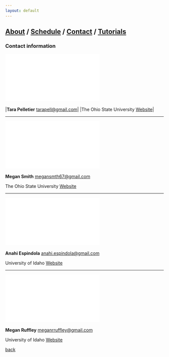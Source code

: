 ```yaml
---
layout: default
---
```

## [About](index.md) / [Schedule](./Schedule.html) / [Contact](./Contact.html) / [Tutorials](./Tutorials.html)

### Contact information

![Tara](./assets/img/Tara.pdf)

|**Tara Pelletier** tarapell@gmail.com|
|The Ohio State University [Website](https://sites.google.com/site/taraapelletier/)|
* * *


![Megan1](./assets/img/Megan1.pdf)

**Megan Smith** megansmth67@gmail.com

The Ohio State University [Website](https://carstenslab.osu.edu/people.html)
* * *


![Anahi](./assets/img/Anahi.pdf)

**Anahi Espindola** anahi.espindola@gmail.com

University of Idaho [Website](http://anahiespindola.github.io/about-me.html)
* * *


![Megan0](./assets/img/Megan0.pdf)

**Megan Ruffley** meganrruffley@gmail.com

University of Idaho [Website](https://meganruffley.weebly.com)

[back](./)
